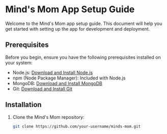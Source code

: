 # Mind's Mom App Setup Guide

Welcome to the Mind's Mom app setup guide. This document will help you get started with setting up the app for development and deployment.

## Prerequisites

Before you begin, ensure you have the following prerequisites installed on your system:

- Node.js: [Download and Install Node.js](https://nodejs.org/)
- npm (Node Package Manager): Included with Node.js
- MongoDB: [Download and Install MongoDB](https://www.mongodb.com/try/download/community)
- Git: [Download and Install Git](https://git-scm.com/downloads)

## Installation

1. Clone the Mind's Mom repository:

   ```bash
   git clone https://github.com/your-username/minds-mom.git
